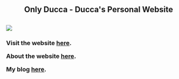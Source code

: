 <h2 align="center"> <strong> Only Ducca - Ducca's Personal Website </strong> <h2>

<img src="https://raw.githubusercontent.com/caodoc/caodoc.github.io/main/assets/review.png">

<h3>
    <p> Visit the website <a href="https://caodoc.github.io"> here</a>. </p>
    <p> About the website <a href="https://caodoc.github.io/about"> here</a>. </p>
    <p> My blog <a href="https://caodoc.github.io/blog"> here</a>. </p>
</h3>